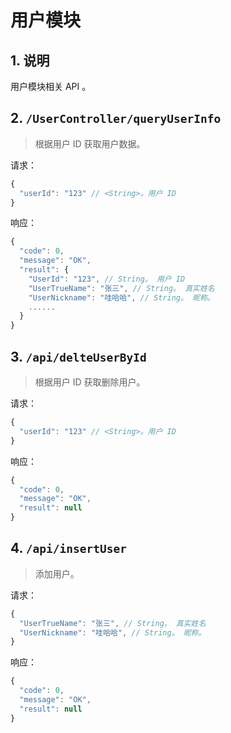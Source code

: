 # 用户模块

## 1. 说明

用户模块相关 API 。

## 2. `/UserController/queryUserInfo`

>根据用户 ID 获取用户数据。

请求：

```javascript
{
  "userId": "123" // <String>。用户 ID
}
```

响应：

```javascript
{
  "code": 0,
  "message": "OK",
  "result": {
    "UserId": "123", // String。 用户 ID
    "UserTrueName": "张三", // String。 真实姓名
    "UserNickname": "哇哈哈", // String。 昵称。
    ......
  }
}
```

## 3. `/api/delteUserById`

>根据用户 ID 获取删除用户。

请求：

```javascript
{
  "userId": "123" // <String>。用户 ID
}
```

响应：

```javascript
{
  "code": 0,
  "message": "OK",
  "result": null
}
```

## 4. `/api/insertUser`

>添加用户。

请求：

```javascript
{
  "UserTrueName": "张三", // String。 真实姓名
  "UserNickname": "哇哈哈", // String。 昵称。
}
```

响应：

```javascript
{
  "code": 0,
  "message": "OK",
  "result": null
}
```